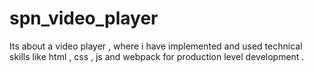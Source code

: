 # spn_video_player
Its about a video player , where i have implemented and used technical skills like html , css , js and webpack for production level development . 
